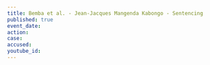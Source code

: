 ```yaml
---
title: Bemba et al. - Jean-Jacques Mangenda Kabongo - Sentencing
published: true
event_date:
action:
case:
accused:
youtube_id:
---
```

